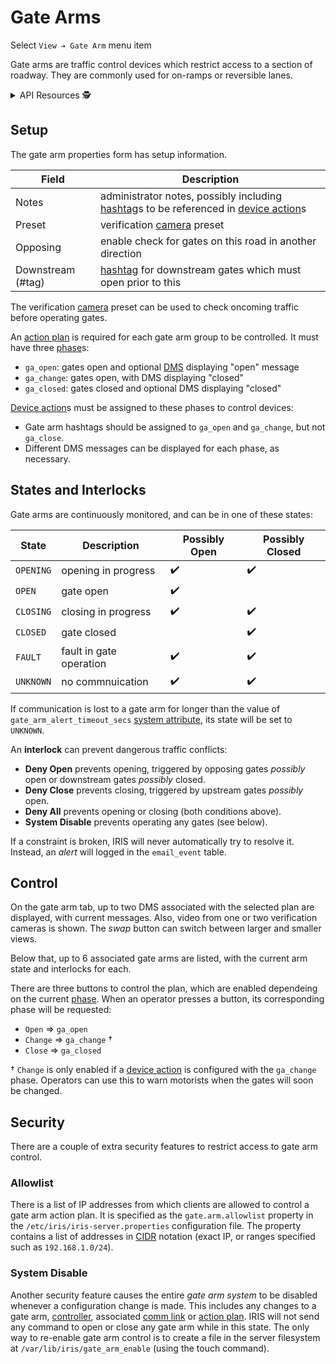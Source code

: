 # Gate Arms

Select `View ➔ Gate Arm` menu item

Gate arms are traffic control devices which restrict access to a section of
roadway.  They are commonly used for on-ramps or reversible lanes.

<details>
<summary>API Resources 🕵️ </summary>

* `iris/gate_arm_interlock` (lookup table)
* `iris/gate_arm_state` (lookup table)
* `iris/api/gate_arm` (primary)
* `iris/api/gate_arm/{name}`

| Access       | Primary                               | Secondary       |
|--------------|---------------------------------------|-----------------|
| 👁️  View      | name, location, arm\_state, interlock | geo\_loc, fault |
| 👉 Operate   |                                       | lock †          |
| 🔧 Configure | controller, notes                     | pin, preset, opposing, downstream_hashtag |

† _Write only_

</details>

## Setup

The gate arm properties form has setup information.

Field             | Description
------------------|----------------------------------------------------------------------------------------
Notes             | administrator notes, possibly including [hashtag]s to be referenced in [device action]s
Preset            | verification [camera] preset
Opposing          | enable check for gates on this road in another direction
Downstream (#tag) | [hashtag] for downstream gates which must open prior to this

The verification [camera] preset can be used to check oncoming traffic
before operating gates.

An [action plan] is required for each gate arm group to be controlled.  It
must have three [phase]s:
- `ga_open`: gates open and optional [DMS] displaying "open" message
- `ga_change`: gates open, with DMS displaying "closed"
- `ga_closed`: gates closed and optional DMS displaying "closed"

[Device action]s must be assigned to these phases to control devices:
- Gate arm hashtags should be assigned to `ga_open` and `ga_change`, but not
  `ga_close`.
- Different DMS messages can be displayed for each phase, as necessary.

## States and Interlocks

Gate arms are continuously monitored, and can be in one of these states:

State        | Description             | Possibly Open | Possibly Closed
-------------|-------------------------|---------------|----------------
`OPENING`    | opening in progress     | ✔️             | ✔️
`OPEN`       | gate open               | ✔️             |
`CLOSING`    | closing in progress     | ✔️             | ✔️
`CLOSED`     | gate closed             |               | ✔️
`FAULT`      | fault in gate operation | ✔️             | ✔️
`UNKNOWN`    | no commnuication        | ✔️             | ✔️

If communication is lost to a gate arm for longer than the value of
`gate_arm_alert_timeout_secs` [system attribute], its state will be set to
`UNKNOWN`.

An **interlock** can prevent dangerous traffic conflicts:
- **Deny Open** prevents opening, triggered by opposing gates _possibly_ open
  or downstream gates _possibly_ closed.
- **Deny Close** prevents closing, triggered by upstream gates _possibly_ open.
- **Deny All** prevents opening or closing (both conditions above).
- **System Disable** prevents operating any gates (see below).

If a constraint is broken, IRIS will never automatically try to resolve it.
Instead, an _alert_ will logged in the `email_event` table.

## Control

On the gate arm tab, up to two DMS associated with the selected plan are
displayed, with current messages.  Also, video from one or two verification
cameras is shown.  The _swap_ button can switch between larger and smaller
views.

Below that, up to 6 associated gate arms are listed, with the current arm
state and interlocks for each.

There are three buttons to control the plan, which are enabled dependeing
on the current [phase].  When an operator presses a button, its corresponding
phase will be requested:
- `Open` ⇒ `ga_open`
- `Change` ⇒ `ga_change` †
- `Close` ⇒ `ga_closed`

† `Change` is only enabled if a [device action] is configured with the
`ga_change` phase.  Operators can use this to warn motorists when the gates
will soon be changed.

## Security

There are a couple of extra security features to restrict access to gate arm
control.

### Allowlist

There is a list of IP addresses from which clients are allowed to control a
gate arm action plan.  It is specified as the `gate.arm.allowlist` property in
the `/etc/iris/iris-server.properties` configuration file.  The property
contains a list of addresses in [CIDR] notation (exact IP, or ranges specified
such as `192.168.1.0/24`).

### System Disable

Another security feature causes the entire _gate arm system_ to be disabled
whenever a configuration change is made.  This includes any changes to a gate
arm, [controller], associated [comm link] or [action plan].  IRIS will not
send any command to open or close any gate arm while in this state.  The only
way to re-enable gate arm control is to create a file in the server filesystem
at `/var/lib/iris/gate_arm_enable` (using the touch command).


[action plan]: action_plans.html
[camera]: cameras.html
[CIDR]: https://en.wikipedia.org/wiki/Classless_Inter-Domain_Routing
[comm link]: comm_links.html
[controller]: controllers.html
[device action]: action_plans.html#device-actions
[DMS]: dms.html
[hashtag]: hashtags.html
[phase]: action_plans.html#plan-phases
[system attribute]: system_attributes.html
